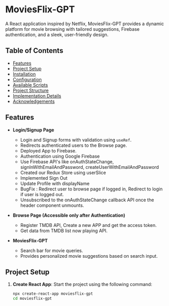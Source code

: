 # MoviesFlix-GPT

A React application inspired by Netflix, MoviesFlix-GPT provides a dynamic platform for movie browsing with tailored suggestions, Firebase authentication, and a sleek, user-friendly design.

## Table of Contents

- [Features](#features)
- [Project Setup](#project-setup)
- [Installation](#installation)
- [Configuration](#configuration)
- [Available Scripts](#available-scripts)
- [Project Structure](#project-structure)
- [Implementation Details](#implementation-details)
- [Acknowledgements](#acknowledgements)

## Features

- **Login/Signup Page**
  - Login and Signup forms with validation using `useRef`.
  - Redirects authenticated users to the Browse page.
  - Deployed App to Firebase.
  - Authentication using Google Firebase
  - Use Firebase API's like onAuthStateChange, signInWithEmailAndPassword, createUserWithEmailAndPassword 
  - Created our Redux Store using userSlice
  - Implemented Sign Out
  - Update Profile with displayName
  - BugFix : Redirect user to browse page if logged in, Redirect to login if user is logged out.
  - Unsubscribed to the onAuthStateChange callback API once the header component unmounts.

- **Browse Page (Accessible only after Authentication)**
  - Register TMDB API, Create a new APP and get the access token.
  - Get data from TMDB list now playing API.

- **MoviesFlix-GPT**
  - Search bar for movie queries.
  - Provides personalized movie suggestions based on search input.

## Project Setup

1. **Create React App**: Start the project using the following command:

   ```bash
   npx create-react-app moviesflix-gpt
   cd moviesflix-gpt
